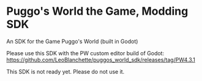# Puggo's World the Game, Modding SDK
An SDK for the Game Puggo's World (built in Godot)

Please use this SDK with the PW custom editor build of Godot: https://github.com/LeoBlanchette/puggos_world_sdk/releases/tag/PW4.3.1

This SDK is not ready yet. Please do not use it. 
